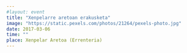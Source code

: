 ```yaml
---
#layout: event
title: "Xenpelarre aretoan erakusketa"
image: "https://static.pexels.com/photos/21264/pexels-photo.jpg"
date: 2017-03-06
time: ""
place: Xenpelar Aretoa (Errenteria)
---
```

